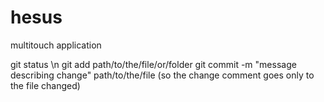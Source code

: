 hesus
=====

multitouch application

git status \n
git add path/to/the/file/or/folder
git commit -m "message describing change" path/to/the/file (so the change comment goes only to the file changed)
